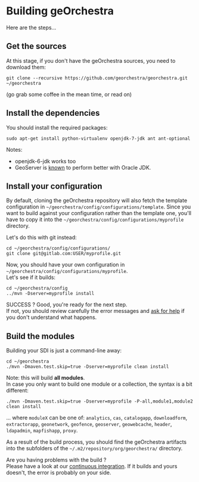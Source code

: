 # Building geOrchestra

Here are the steps...

## Get the sources

At this stage, if you don't have the geOrchestra sources, you need to download them:
```
git clone --recursive https://github.com/georchestra/georchestra.git ~/georchestra
```
(go grab some coffee in the mean time, or read on)


## Install the dependencies

You should install the required packages: 
```
sudo apt-get install python-virtualenv openjdk-7-jdk ant ant-optional
```

Notes: 
 * openjdk-6-jdk works too 
 * GeoServer is [known](http://research.geodan.nl/2012/10/openjdk7-vs-oracle-jdk7-with-geoserver/) to perform better with Oracle JDK.


## Install your configuration

By default, cloning the geOrchestra repository will also fetch the template configuration in ```~/georchestra/config/configurations/template```.
Since you want to build against your configuration rather than the template one, you'll have to copy it into the ```~/georchestra/config/configurations/myprofile``` directory.

Let's do this with git instead:
```
cd ~/georchestra/config/configurations/
git clone git@gitlab.com:USER/myprofile.git
```

Now, you should have your own configuration in ```~/georchestra/config/configurations/myprofile```.  
Let's see if it builds:
```
cd ~/georchestra/config
../mvn -Dserver=myprofile install
```

SUCCESS ? Good, you're ready for the next step.  
If not, you should review carefully the error messages and [ask for help](http://www.georchestra.org/community.html) if you don't understand what happens.


## Build the modules

Building your SDI is just a command-line away:
```
cd ~/georchestra
./mvn -Dmaven.test.skip=true -Dserver=myprofile clean install
```

Note: this will build **all modules**.  
In case you only want to build one module or a collection, the syntax is a bit different:
```
./mvn -Dmaven.test.skip=true -Dserver=myprofile -P-all,module1,module2 clean install
```
... where ```moduleX``` can be one of: ```analytics```, ```cas```, ```catalogapp```, ```downloadform```, ```extractorapp```, ```geonetwork```, ```geofence```, ```geoserver```, ```geowebcache```, ```header```, ```ldapadmin```, ```mapfishapp```, ```proxy```.

As a result of the build process, you should find the geOrchestra artifacts into the subfolders of the ```~/.m2/repository/org/georchestra/``` directory.

Are you having problems with the build ?  
Please have a look at our [continuous integration](https://sdi.georchestra.org/ci/job/georchestra-template/). If it builds and yours doesn't, the error is probably on your side.

